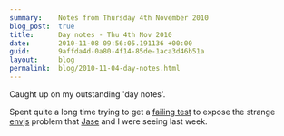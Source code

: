 ```yaml
---
summary:    Notes from Thursday 4th November 2010
blog_post:  true
title:      Day notes - Thu 4th Nov 2010
date:       2010-11-08 09:56:05.191136 +00:00
guid:       9affda4d-0a80-4f14-85de-1aca3d46b51a
layout:     blog
permalink:  blog/2010-11-04-day-notes.html
---
```

Caught up on my outstanding 'day notes'.

Spent quite a long time trying to get a [failing test](https://github.com/chrisroos/capybara-envjs-rack-test) to expose the strange [envjs](https://github.com/smparkes/env-js) problem that [Jase](http://jasoncale.com/) and I were seeing last week.
